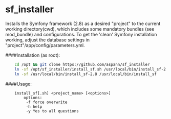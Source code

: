 # sf_installer
Installs the Symfony framework (2.8) as a desired "project" to the current
working directory(cwd), which includes some mandatory bundles (see mod_bundle)
and configurations. To get the 'clean' Symfony installation working, adjust the
database settings in "project"/app/config/parameters.yml.

####Installation (as root):
```sh
    cd /opt && git clone https://github.com/aspann/sf_installer
    ln -sf /opt/sf_installer/install_sf.sh /usr/local/bin/install_sf-2.8
    ln -sf /usr/local/bin/install_sf-2.8 /usr/local/bin/install_sf
```

####Usage:
```
    install_sf[.sh] <project_name> [<options>]
        options:
         -f force overwrite
         -h help
         -y Yes to all questions
```
